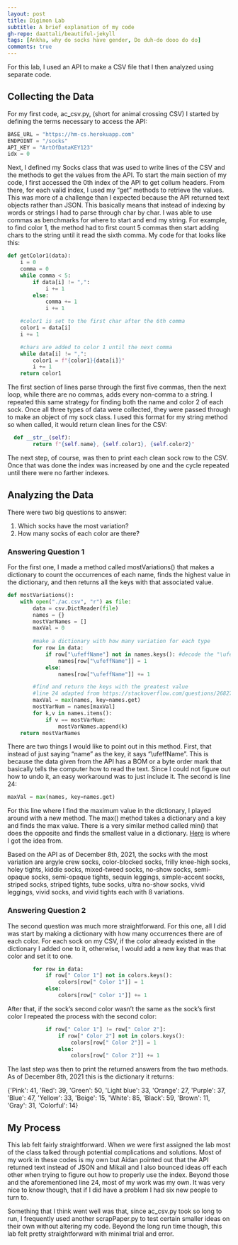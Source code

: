 ```yaml
---
layout: post
title: Digimon Lab
subtitle: A brief explanation of my code
gh-repo: daattali/beautiful-jekyll
tags: [Ankha, why do socks have gender, Do duh-do dooo do do]
comments: true
---
```


For this lab, I used an API to make a CSV file that I then analyzed using separate code.

## Collecting the Data

For my first code, ac_csv.py, (short for animal crossing CSV) I started by defining the terms necessary to access the API: 

~~~python
BASE_URL = "https://hm-cs.herokuapp.com"
ENDPOINT = "/socks"
API_KEY = "ArtOfDataKEY123"
idx = 0
~~~

Next, I defined my Socks class that was used to write lines of the CSV and the methods to get the values from the API. To start the main section of my code, I first accessed the 0th index of the API to get collum headers. From there, for each valid index, I used my “get” methods to retrieve the values. This was more of a challenge than I expected because the API returned text objects rather than JSON. This basically means that instead of indexing by words or strings I had to parse through char by char. I was able to use commas as benchmarks for where to start and end my string. For example, to find color 1, the method had to first count 5 commas then start adding chars to the string until it read the sixth comma. My code for that looks like this:

~~~python
def getColor1(data):
    i = 0
    comma = 0
    while comma < 5:
        if data[i] != ",":
            i += 1
        else: 
            comma += 1 
            i += 1

    #color1 is set to the first char after the 6th comma
    color1 = data[i]
    i += 1

    #chars are added to color 1 until the next comma
    while data[i] != ",":
        color1 = f"{color1}{data[i]}"
        i += 1
    return color1
~~~

The first section of lines parse through the first five commas, then the next loop, while there are no commas, adds every non-comma to a string. I repeated this same strategy for finding both the name and color 2 of each sock. Once all three types of data were collected, they were passed through to make an object of my sock class. I used this format for my string method so when called, it would return clean lines for the CSV:

~~~python
  def __str__(self):
        return f"{self.name}, {self.color1}, {self.color2}"
~~~

The next step, of course, was then to print each clean sock row to the CSV. Once that was done the index was increased by one and the cycle repeated until there were no farther indexes. 

## Analyzing the Data

There were two big questions to answer:

1. Which socks have the most variation?
2. How many socks of each color are there?

### Answering Question 1

For the first one, I made a method called mostVariations() that makes a dictionary to count the occurrences of each name, finds the highest value in the dictionary, and then returns all the keys with that associated value. 

~~~python
def mostVariations():
    with open("./ac.csv", "r") as file:
        data = csv.DictReader(file)
        names = {}
        mostVarNames = []
        maxVal = 0
        
        #make a dictionary with how many variation for each type
        for row in data:
            if row["\ufeffName"] not in names.keys(): #decode the "\ufeff" 
                names[row["\ufeffName"]] = 1
            else:
                names[row["\ufeffName"]] += 1

        #find and return the keys with the greatest value 
        #line 24 adapted from https://stackoverflow.com/questions/268272/getting-key-with-maximum-value-in-dictionary
        maxVal = max(names, key=names.get) 
        mostVarNum = names[maxVal]
        for k,v in names.items():
            if v == mostVarNum:
                mostVarNames.append(k)
    return mostVarNames
~~~

There are two things I would like to point out in this method. First, that instead of just saying “name” as the key, it says “\ufeffName”. This is because the data given from the API has a BOM or a byte order mark that basically tells the computer how to read the text. Since I could not figure out how to undo it, an easy workaround was to just include it. The second is line 24: 

~~~python
maxVal = max(names, key=names.get) 
~~~

For this line where I find the maximum value in the dictionary, I played around with a new method. The max() method takes a dictionary and a key and finds the max value. There is a very similar method called min() that does the opposite and finds the smallest value in a dictionary. [Here](https://stackoverflow.com/questions/268272/getting-key-with-maximum-value-in-dictionary) is where I got the idea from. 

Based on the API as of December 8th, 2021, the socks with the most variation are argyle crew socks, color-blocked socks, frilly knee-high socks, holey tights, kiddie socks, mixed-tweed socks, no-show socks, semi-opaque socks, semi-opaque tights, sequin leggings, simple-accent socks, striped socks, striped tights, tube socks, ultra no-show socks, vivid leggings, vivid socks, and vivid tights each with 8 variations.

### Answering Question 2 
The second question was much more straightforward. For this one, all I did was start by making a dictionary with how many occurrences there are of each color. For each sock on my CSV, if the color already existed in the dictionary I added one to it, otherwise, I would add a new key that was that color and set it to one. 

~~~python
        for row in data:
            if row[" Color 1"] not in colors.keys(): 
                colors[row[" Color 1"]] = 1
            else:
                colors[row[" Color 1"]] += 1
~~~

After that, if the sock’s second color wasn’t the same as the sock’s first color I repeated the process with the second color:

~~~Python
            if row[" Color 1"] != row[" Color 2"]:
                if row[" Color 2"] not in colors.keys(): 
                    colors[row[" Color 2"]] = 1
                else:
                    colors[row[" Color 2"]] += 1
~~~

The last step was then to print the returned answers from the two methods. As of December 8th, 2021 this is the dictionary it returns:

{'Pink': 41, 'Red': 39, 'Green': 50, 'Light blue': 33, 'Orange': 27, 'Purple': 37, 'Blue': 47, 'Yellow': 33, 'Beige': 15, 'White': 85, 'Black': 59, 'Brown': 11, 'Gray': 31, 'Colorful': 14}

## My Process

This lab felt fairly straightforward. When we were first assigned the lab most of the class talked through potential complications and solutions. Most of my work in these codes is my own but Aidan pointed out that the API returned text instead of JSON and Mikail and I also bounced ideas off each other when trying to figure out how to properly use the index. Beyond those and the aforementioned line 24, most of my work was my own. It was very nice to know though, that if I did have a problem I had six new people to turn to. 

Something that I think went well was that, since ac_csv.py took so long to run, I frequently used another scrapPaper.py to test certain smaller ideas on their own without altering my code. Beyond the long run time though, this lab felt pretty straightforward with minimal trial and error. 
